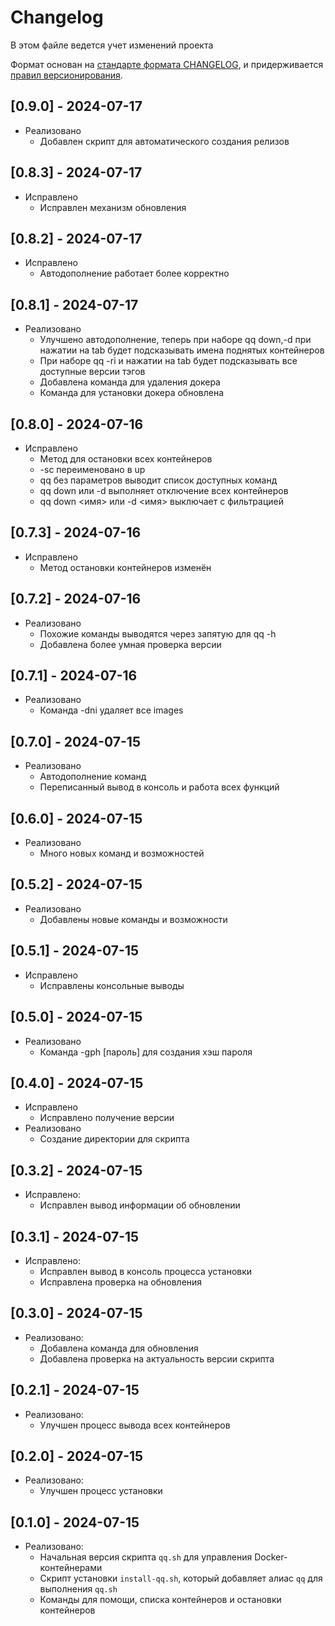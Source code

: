 # Changelog

В этом файле ведется учет изменений проекта

Формат основан на [стандарте формата CHANGELOG](https://keepachangelog.com/en/1.0.0/),
и придерживается [правил версионирования](https://semver.org/spec/v2.0.0.html).

## [0.9.0] - 2024-07-17

- Реализовано
  - Добавлен скрипт для автоматического создания релизов

## [0.8.3] - 2024-07-17

- Исправлено
  - Исправлен механизм обновления

## [0.8.2] - 2024-07-17

- Исправлено
  - Автодополнение работает более корректно

## [0.8.1] - 2024-07-17

- Реализовано
  - Улучшено автодополнение, теперь при наборе qq down,-d при нажатии на tab будет подсказывать имена поднятых контейнеров
  - При наборе qq -ri и нажатии на tab будет подсказывать все доступные версии тэгов
  - Добавлена команда для удаления докера
  - Команда для установки докера обновлена

## [0.8.0] - 2024-07-16

- Исправлено
  - Метод для остановки всех контейнеров
  - -sc переименовано в up
  - qq без параметров выводит список доступных команд
  - qq down или -d выполняет отключение всех контейнеров
  - qq down <имя> или -d <имя> выключает с фильтрацией

## [0.7.3] - 2024-07-16

- Исправлено
  - Метод остановки контейнеров изменён

## [0.7.2] - 2024-07-16

- Реализовано
  - Похожие команды выводятся через запятую для qq -h
  - Добавлена более умная проверка версии

## [0.7.1] - 2024-07-16

- Реализовано
  - Команда -dni удаляет все <none> images

## [0.7.0] - 2024-07-15

- Реализовано
  - Автодополнение команд
  - Переписанный вывод в консоль и работа всех функций

## [0.6.0] - 2024-07-15

- Реализовано
  - Много новых команд и возможностей

## [0.5.2] - 2024-07-15

- Реализовано
  - Добавлены новые команды и возможности

## [0.5.1] - 2024-07-15

- Исправлено
  - Исправлены консольные выводы

## [0.5.0] - 2024-07-15

- Реализовано
  - Команда -gph [пароль] для создания хэш пароля

## [0.4.0] - 2024-07-15
- Исправлено 
  - Исправлено получение версии
- Реализовано
  - Создание директории для скрипта

## [0.3.2] - 2024-07-15
- Исправлено:
  - Исправлен вывод информации об обновлении

## [0.3.1] - 2024-07-15
- Исправлено:
  - Исправлен вывод в консоль процесса установки
  - Исправлена проверка на обновления

## [0.3.0] - 2024-07-15
- Реализовано:
  - Добавлена команда для обновления
  - Добавлена проверка на актуальность версии скрипта

## [0.2.1] - 2024-07-15
- Реализовано:
  - Улучшен процесс вывода всех контейнеров

## [0.2.0] - 2024-07-15
- Реализовано:
  - Улучшен процесс установки

## [0.1.0] - 2024-07-15
- Реализовано:
  - Начальная версия скрипта `qq.sh` для управления Docker-контейнерами
  - Скрипт установки `install-qq.sh`, который добавляет алиас `qq` для выполнения `qq.sh`
  - Команды для помощи, списка контейнеров и остановки контейнеров
